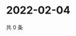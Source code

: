 # 2022-02-04

共 0 条

<!-- BEGIN WEIBO -->
<!-- 最后更新时间 Fri Feb 04 2022 10:15:39 GMT+0800 (China Standard Time) -->

<!-- END WEIBO -->
